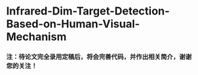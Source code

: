 # Infrared-Dim-Target-Detection-Based-on-Human-Visual-Mechanism


### 注：待论文完全录用定稿后，将会完善代码，并作出相关简介，谢谢您的关注！
